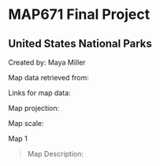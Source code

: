 # MAP671 Final Project
## United States National Parks
Created by: Maya Miller

Map data retrieved from: 

Links for map data:

Map projection:

Map scale:


Map 1
>Map Description:

